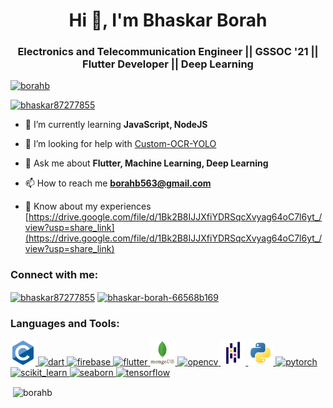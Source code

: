 <h1 align="center">Hi 👋, I'm Bhaskar Borah</h1>
<h3 align="center">Electronics and Telecommunication Engineer || GSSOC '21 || Flutter Developer || Deep Learning</h3>

<p align="left"> <a href="https://github.com/ryo-ma/github-profile-trophy"><img src="https://github-profile-trophy.vercel.app/?username=borahb" alt="borahb" /></a> </p>

<p align="left"> <a href="https://twitter.com/bhaskar87277855" target="blank"><img src="https://img.shields.io/twitter/follow/bhaskar87277855?logo=twitter&style=for-the-badge" alt="bhaskar87277855" /></a> </p>

- 🌱 I’m currently learning **JavaScript, NodeJS**

- 🤝 I’m looking for help with [Custom-OCR-YOLO](https://github.com/Borahb/Custom-OCR-YOLO)

- 💬 Ask me about **Flutter, Machine Learning, Deep Learning**

- 📫 How to reach me **borahb563@gmail.com**

- 📄 Know about my experiences [https://drive.google.com/file/d/1Bk2B8IJJXfiYDRSqcXvyag64oC7l6yt_/view?usp=share_link](https://drive.google.com/file/d/1Bk2B8IJJXfiYDRSqcXvyag64oC7l6yt_/view?usp=share_link)

<h3 align="left">Connect with me:</h3>
<p align="left">
<a href="https://twitter.com/bhaskar87277855" target="blank"><img align="center" src="https://raw.githubusercontent.com/rahuldkjain/github-profile-readme-generator/master/src/images/icons/Social/twitter.svg" alt="bhaskar87277855" height="30" width="40" /></a>
<a href="https://linkedin.com/in/bhaskar-borah-66568b169" target="blank"><img align="center" src="https://raw.githubusercontent.com/rahuldkjain/github-profile-readme-generator/master/src/images/icons/Social/linked-in-alt.svg" alt="bhaskar-borah-66568b169" height="30" width="40" /></a>
</p>

<h3 align="left">Languages and Tools:</h3>
<p align="left"> <a href="https://www.cprogramming.com/" target="_blank" rel="noreferrer"> <img src="https://raw.githubusercontent.com/devicons/devicon/master/icons/c/c-original.svg" alt="c" width="40" height="40"/> </a> <a href="https://dart.dev" target="_blank" rel="noreferrer"> <img src="https://www.vectorlogo.zone/logos/dartlang/dartlang-icon.svg" alt="dart" width="40" height="40"/> </a> <a href="https://firebase.google.com/" target="_blank" rel="noreferrer"> <img src="https://www.vectorlogo.zone/logos/firebase/firebase-icon.svg" alt="firebase" width="40" height="40"/> </a> <a href="https://flutter.dev" target="_blank" rel="noreferrer"> <img src="https://www.vectorlogo.zone/logos/flutterio/flutterio-icon.svg" alt="flutter" width="40" height="40"/> </a> <a href="https://www.mongodb.com/" target="_blank" rel="noreferrer"> <img src="https://raw.githubusercontent.com/devicons/devicon/master/icons/mongodb/mongodb-original-wordmark.svg" alt="mongodb" width="40" height="40"/> </a> <a href="https://opencv.org/" target="_blank" rel="noreferrer"> <img src="https://www.vectorlogo.zone/logos/opencv/opencv-icon.svg" alt="opencv" width="40" height="40"/> </a> <a href="https://pandas.pydata.org/" target="_blank" rel="noreferrer"> <img src="https://raw.githubusercontent.com/devicons/devicon/2ae2a900d2f041da66e950e4d48052658d850630/icons/pandas/pandas-original.svg" alt="pandas" width="40" height="40"/> </a> <a href="https://www.python.org" target="_blank" rel="noreferrer"> <img src="https://raw.githubusercontent.com/devicons/devicon/master/icons/python/python-original.svg" alt="python" width="40" height="40"/> </a> <a href="https://pytorch.org/" target="_blank" rel="noreferrer"> <img src="https://www.vectorlogo.zone/logos/pytorch/pytorch-icon.svg" alt="pytorch" width="40" height="40"/> </a> <a href="https://scikit-learn.org/" target="_blank" rel="noreferrer"> <img src="https://upload.wikimedia.org/wikipedia/commons/0/05/Scikit_learn_logo_small.svg" alt="scikit_learn" width="40" height="40"/> </a> <a href="https://seaborn.pydata.org/" target="_blank" rel="noreferrer"> <img src="https://seaborn.pydata.org/_images/logo-mark-lightbg.svg" alt="seaborn" width="40" height="40"/> </a> <a href="https://www.tensorflow.org" target="_blank" rel="noreferrer"> <img src="https://www.vectorlogo.zone/logos/tensorflow/tensorflow-icon.svg" alt="tensorflow" width="40" height="40"/> </a> </p>

<p>&nbsp;<img align="center" src="https://github-readme-stats.vercel.app/api?username=borahb&show_icons=true&locale=en" alt="borahb" /></p>
